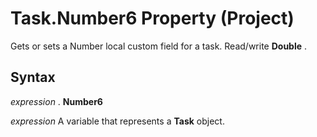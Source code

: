
# Task.Number6 Property (Project)

Gets or sets a Number local custom field for a task. Read/write  **Double** .


## Syntax

 _expression_ . **Number6**

 _expression_ A variable that represents a **Task** object.

